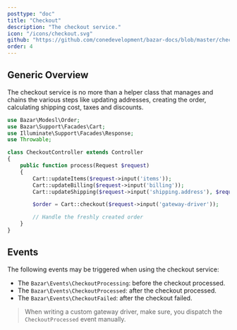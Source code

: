 ```yaml
---
posttype: "doc"
title: "Checkout"
description: "The checkout service."
icon: "/icons/checkout.svg"
github: "https://github.com/conedevelopment/bazar-docs/blob/master/checkout.md"
order: 4
---
```


## Generic Overview

The checkout service is no more than a helper class that manages and chains the various steps like updating addresses, creating the order, calculating shipping cost, taxes and discounts.

```php
use Bazar\Modesl\Order;
use Bazar\Support\Facades\Cart;
use Illuminate\Support\Facades\Response;
use Throwable;

class CheckoutController extends Controller
{
    public function process(Request $request)
    {
        Cart::updateItems($request->input('items'));
        Cart::updateBilling($request->input('billing'));
        Cart::updateShipping($request->input('shipping.address'), $request->input('shipping.diver'));

        $order = Cart::checkout($request->input('gateway-driver'));

        // Handle the freshly created order
    }
}
```

## Events

The following events may be triggered when using the checkout service:
- The `Bazar\Events\CheckoutProcessing`: before the checkout processed.
- The `Bazar\Events\CheckoutProcessed`: after the checkout processed.
- The `Bazar\Events\CheckoutFailed`: after the checkout failed.

> When writing a custom gateway driver, make sure, you dispatch the `CheckoutProcessed` event manually.

